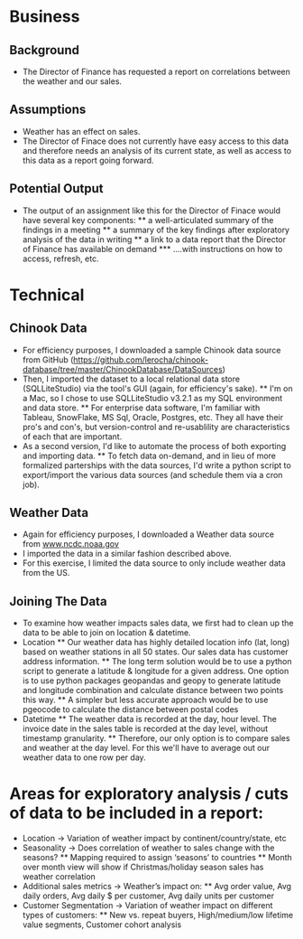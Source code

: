 # Business

## Background
* The Director of Finance has requested a report on correlations between the weather and our sales. 

## Assumptions
* Weather has an effect on sales.
* The Director of Finace does not currently have easy access to this data and therefore needs an analysis of its current state, as well as access to this data as a report going forward. 

## Potential Output
* The output of an assignment like this for the Director of Finace would have several key components:
** a well-articulated summary of the findings in a meeting
** a summary of the key findings after exploratory analysis of the data in writing
** a link to a data report that the Director of Finance has available on demand
*** ....with instructions on how to access, refresh, etc. 

# Technical

## Chinook Data
* For efficiency purposes, I downloaded a sample Chinook data source from GitHub (https://github.com/lerocha/chinook-database/tree/master/ChinookDatabase/DataSources) 
* Then, I imported the dataset to a local relational data store (SQLLiteStudio) via the tool's GUI (again, for efficiency's sake).
** I'm on a Mac, so I chose to use SQLLiteStudio v3.2.1 as my SQL environment and data store. 
** For enterprise data software, I'm familiar with Tableau, SnowFlake, MS Sql, Oracle, Postgres, etc. They all have their pro's and con's, but version-control and re-usablility are characteristics of each that are important.
* As a second version, I'd like to automate the process of both exporting and importing data.
** To fetch data on-demand, and in lieu of more formalized parterships with the data sources, I'd write a python script to export/import the various data sources (and schedule them via a cron job).

## Weather Data
* Again for efficiency purposes, I downloaded a Weather data source from www.ncdc.noaa.gov
* I imported the data in a similar fashion described above.
* For this exercise, I limited the data source to only include weather data from the US. 

## Joining The Data
* To examine how weather impacts sales data, we first had to clean up the data to be able to join on location & datetime. 
* Location
** Our weather data has highly detailed location info (lat, long) based on weather stations in all 50 states. Our sales data has customer address information. 
** The long term solution would be to use a python script to generate a latitude & longitude for a given address. One option is to use python packages geopandas and geopy to generate latitude and longitude combination and calculate distance between two points this way. 
** A simpler but less accurate approach would be to use pgeocode to calculate the distance between postal codes
* Datetime
** The weather data is recorded at the day, hour level. The invoice date in the sales table is recorded at the day level, without timestamp granularity. 
** Therefore, our only option is to compare sales and weather at the day level. For this we'll have to average out our weather data to one row per day. 

# Areas for exploratory analysis / cuts of data to be included in a report: 
* Location → Variation of weather impact by continent/country/state, etc
* Seasonality →  Does correlation of weather to sales change with the seasons?
** Mapping required to assign ‘seasons’ to countries 
** Month over month view will show if Christmas/holiday season sales has weather correlation
* Additional sales metrics → Weather’s impact on: 
** Avg order value, Avg daily orders, Avg daily $ per customer, Avg daily units per customer
* Customer Segmentation → Variation of weather impact on different types of customers:
** New vs. repeat buyers, High/medium/low lifetime value segments, Customer cohort analysis 
